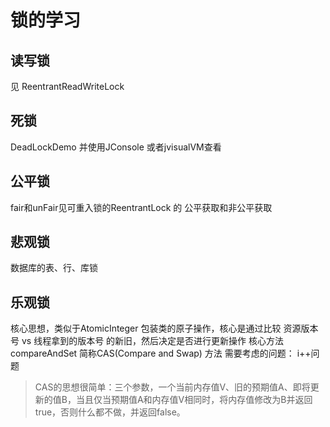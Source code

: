 # 锁的学习
## 读写锁
见 ReentrantReadWriteLock
## 死锁
DeadLockDemo 并使用JConsole 或者jvisualVM查看
## 公平锁
fair和unFair见可重入锁的ReentrantLock 的 公平获取和非公平获取
## 悲观锁 
数据库的表、行、库锁
## 乐观锁
核心思想，类似于AtomicInteger 包装类的原子操作，核心是通过比较 资源版本号 vs 线程拿到的版本号 的新旧，然后决定是否进行更新操作
核心方法compareAndSet  简称CAS(Compare and Swap) 方法 
需要考虑的问题： i++问题 
>CAS的思想很简单：三个参数，一个当前内存值V、旧的预期值A、即将更新的值B，当且仅当预期值A和内存值V相同时，将内存值修改为B并返回true，否则什么都不做，并返回false。
